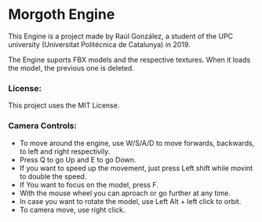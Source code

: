 <h1>Morgoth Engine</h1>

This Engine is a project made by Raúl González, a student of the UPC university (Universitat Politécnica de Catalunya) in 2019. 

The Engine suports FBX models and the respective textures. When it loads the model, the previous one is deleted. 

<h3>License: </h3>

This project uses the MIT License.


<h3>Camera Controls:</h3>

- To move around the engine, use W/S/A/D to move forwards, backwards, to left and right respectivily. 
- Press Q to go Up and E to go Down. 
- If you want to speed up the movement, just press Left shift while movint to double the speed. 
- If You want to focus on the model, press F.
- With the mouse wheel you can aproach or go further at any time. 
- In case you want to rotate the model, use Left Alt + left click to orbit. 
- To camera move, use right click. 



 

